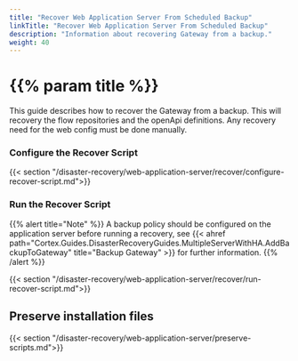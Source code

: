 ```yaml
---
title: "Recover Web Application Server From Scheduled Backup"
linkTitle: "Recover Web Application Server From Scheduled Backup"
description: "Information about recovering Gateway from a backup."
weight: 40
---
```


# {{% param title %}}

This guide describes how to recover the Gateway from a backup. This will recovery the flow repositories and the openApi definitions. Any recovery need for the web config must be done manually.

### Configure the Recover Script

{{< section "/disaster-recovery/web-application-server/recover/configure-recover-script.md">}}

### Run the Recover Script

{{% alert title="Note" %}}
A backup policy should be configured on the application server before running a recovery, see {{< ahref path="Cortex.Guides.DisasterRecoveryGuides.MultipleServerWithHA.AddBackupToGateway" title="Backup Gateway" >}} for further information.
{{% /alert %}}

{{< section "/disaster-recovery/web-application-server/recover/run-recover-script.md">}}

## Preserve installation files

{{< section "/disaster-recovery/web-application-server/preserve-scripts.md">}}